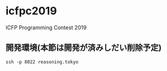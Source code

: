 # icfpc2019

ICFP Programming Contest 2019

## 開発環境(本節は開発が済みしだい削除予定)

```
ssh -p 8022 reasoning.tokyo
```
